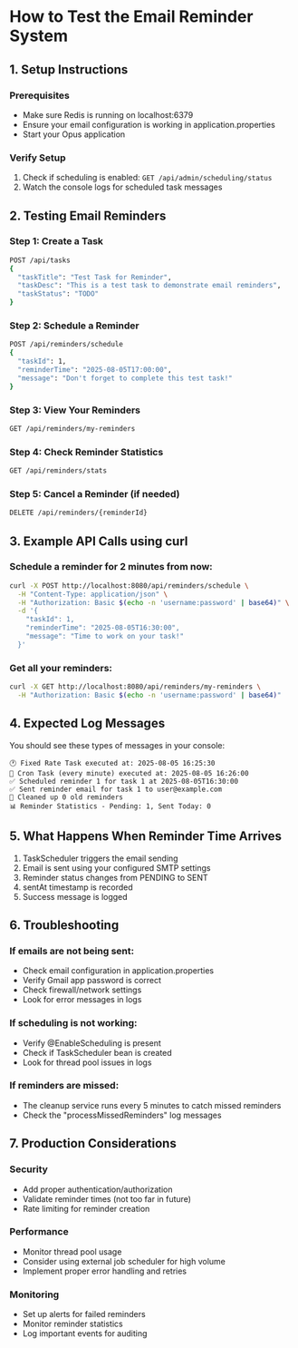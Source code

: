 # How to Test the Email Reminder System

## 1. Setup Instructions

### Prerequisites

- Make sure Redis is running on localhost:6379
- Ensure your email configuration is working in application.properties
- Start your Opus application

### Verify Setup

1. Check if scheduling is enabled: `GET /api/admin/scheduling/status`
2. Watch the console logs for scheduled task messages

## 2. Testing Email Reminders

### Step 1: Create a Task

```bash
POST /api/tasks
{
  "taskTitle": "Test Task for Reminder",
  "taskDesc": "This is a test task to demonstrate email reminders",
  "taskStatus": "TODO"
}
```

### Step 2: Schedule a Reminder

```bash
POST /api/reminders/schedule
{
  "taskId": 1,
  "reminderTime": "2025-08-05T17:00:00",
  "message": "Don't forget to complete this test task!"
}
```

### Step 3: View Your Reminders

```bash
GET /api/reminders/my-reminders
```

### Step 4: Check Reminder Statistics

```bash
GET /api/reminders/stats
```

### Step 5: Cancel a Reminder (if needed)

```bash
DELETE /api/reminders/{reminderId}
```

## 3. Example API Calls using curl

### Schedule a reminder for 2 minutes from now:

```bash
curl -X POST http://localhost:8080/api/reminders/schedule \
  -H "Content-Type: application/json" \
  -H "Authorization: Basic $(echo -n 'username:password' | base64)" \
  -d '{
    "taskId": 1,
    "reminderTime": "2025-08-05T16:30:00",
    "message": "Time to work on your task!"
  }'
```

### Get all your reminders:

```bash
curl -X GET http://localhost:8080/api/reminders/my-reminders \
  -H "Authorization: Basic $(echo -n 'username:password' | base64)"
```

## 4. Expected Log Messages

You should see these types of messages in your console:

```
🕐 Fixed Rate Task executed at: 2025-08-05 16:25:30
📅 Cron Task (every minute) executed at: 2025-08-05 16:26:00
✅ Scheduled reminder 1 for task 1 at 2025-08-05T16:30:00
✅ Sent reminder email for task 1 to user@example.com
🧹 Cleaned up 0 old reminders
📊 Reminder Statistics - Pending: 1, Sent Today: 0
```

## 5. What Happens When Reminder Time Arrives

1. TaskScheduler triggers the email sending
2. Email is sent using your configured SMTP settings
3. Reminder status changes from PENDING to SENT
4. sentAt timestamp is recorded
5. Success message is logged

## 6. Troubleshooting

### If emails are not being sent:

- Check email configuration in application.properties
- Verify Gmail app password is correct
- Check firewall/network settings
- Look for error messages in logs

### If scheduling is not working:

- Verify @EnableScheduling is present
- Check if TaskScheduler bean is created
- Look for thread pool issues in logs

### If reminders are missed:

- The cleanup service runs every 5 minutes to catch missed reminders
- Check the "processMissedReminders" log messages

## 7. Production Considerations

### Security

- Add proper authentication/authorization
- Validate reminder times (not too far in future)
- Rate limiting for reminder creation

### Performance

- Monitor thread pool usage
- Consider using external job scheduler for high volume
- Implement proper error handling and retries

### Monitoring

- Set up alerts for failed reminders
- Monitor reminder statistics
- Log important events for auditing

